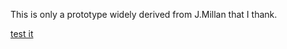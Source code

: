 This is only a prototype widely derived from J.Millan  that I thank.

[test it](https://enricoru.github.io/tuttifrutti/)
